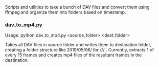 Scripts and utilities to take a bunch of DAV files and convert them using ffmpeg and organize them into folders based on timestamp.

### dav_to_mp4.py

Usage: python dav_to_mp4.py <source_folder> <dest_folder>

Takes all DAV files in source folder and writes them to destination folder, creating a folder structure like 2019/05/06/ for <year>/<month>/<day>/ . Currently, extracts 1 of every 15 frames and creates mp4 files of the resultant frames in the destination.




